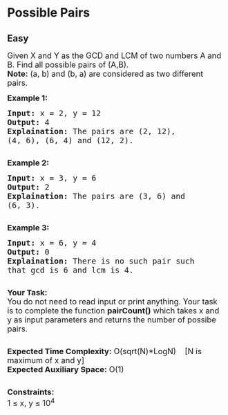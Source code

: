 # Possible Pairs
## Easy 
<div class="problem-statement">
                <p></p><p><span style="font-size:18px">Given X and Y as the GCD and LCM of two numbers A and B. Find all possible pairs of (A,B).<br>
<strong>Note:</strong> (a, b) and (b, a) are considered as two different pairs.</span></p>

<p><strong><span style="font-size:18px">Example 1:</span></strong></p>

<pre><span style="font-size:18px"><strong>Input:</strong> x = 2, y = 12
<strong>Output:</strong> 4
<strong>Explaination:</strong> The pairs are (2, 12), 
(4, 6), (6, 4) and (12, 2).</span></pre>

<p><br>
<strong><span style="font-size:18px">Example 2:</span></strong></p>

<pre><span style="font-size:18px"><strong>Input:</strong> x = 3, y = 6
<strong>Output:</strong> 2
<strong>Explaination:</strong> The pairs are (3, 6) and 
(6, 3).</span></pre>

<p><br>
<strong><span style="font-size:18px">Example 3:</span></strong></p>

<pre><span style="font-size:18px"><strong>Input:</strong> x = 6, y = 4
<strong>Output:</strong> 0
<strong>Explaination:</strong> There is no such pair such 
that gcd is 6 and lcm is 4.</span></pre>

<p><br>
<span style="font-size:18px"><strong>Your Task:</strong><br>
You do not need to read input or print anything. Your task is to complete the function <strong>pairCount()</strong> which takes x&nbsp;and y&nbsp;as input parameters and returns the number of possibe pairs.</span></p>

<p><br>
<span style="font-size:18px"><strong>Expected Time Complexity:</strong> O(sqrt(N)*LogN)&nbsp; &nbsp; [N is maximum of x&nbsp;and y]<br>
<strong>Expected Auxiliary Space:</strong> O(1)</span></p>

<p><br>
<span style="font-size:18px"><strong>Constraints:</strong><br>
1 ≤ x, y&nbsp;≤ 10<sup>4</sup></span></p>
 <p></p>
            </div>